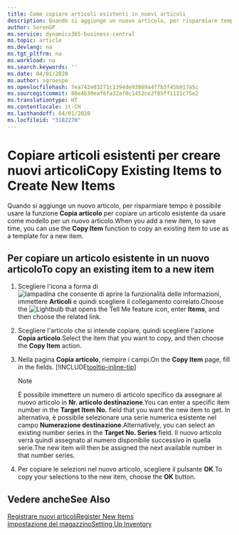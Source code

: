 ```yaml
---
title: Come copiare articoli esistenti in nuovi articoli
description: Quando si aggiunge un nuovo articolo, per risparmiare tempo è possibile usare la funzione Articolo copia per copiare un articolo esistente da usare come modello per un nuovo articolo.
author: SorenGP
ms.service: dynamics365-business-central
ms.topic: article
ms.devlang: na
ms.tgt_pltfrm: na
ms.workload: na
ms.search.keywords: ''
ms.date: 04/01/2020
ms.author: sgroespe
ms.openlocfilehash: 7ea742e03271c1394de93869a4ffb3f45b917a5c
ms.sourcegitcommit: 88e4b30eaf6fa32af0c1452ce2f85ff1111c75e2
ms.translationtype: HT
ms.contentlocale: it-CH
ms.lasthandoff: 04/01/2020
ms.locfileid: "3182270"
---
```

# <a name="copy-existing-items-to-create-new-items"></a><span data-ttu-id="d59c3-103">Copiare articoli esistenti per creare nuovi articoli</span><span class="sxs-lookup"><span data-stu-id="d59c3-103">Copy Existing Items to Create New Items</span></span>
<span data-ttu-id="d59c3-104">Quando si aggiunge un nuovo articolo, per risparmiare tempo è possibile usare la funzione **Copia articolo** per copiare un articolo esistente da usare come modello per un nuovo articolo.</span><span class="sxs-lookup"><span data-stu-id="d59c3-104">When you add a new item, to save time, you can use the **Copy Item** function to copy an existing item to use as a template for a new item.</span></span>  

## <a name="to-copy-an-existing-item-to-a-new-item"></a><span data-ttu-id="d59c3-105">Per copiare un articolo esistente in un nuovo articolo</span><span class="sxs-lookup"><span data-stu-id="d59c3-105">To copy an existing item to a new item</span></span>  
1. <span data-ttu-id="d59c3-106">Scegliere l'icona a forma di ![lampadina che consente di aprire la funzionalità delle informazioni](media/ui-search/search_small.png "Informazioni sull'operazione che si desidera eseguire"), immettere **Articoli** e quindi scegliere il collegamento correlato.</span><span class="sxs-lookup"><span data-stu-id="d59c3-106">Choose the ![Lightbulb that opens the Tell Me feature](media/ui-search/search_small.png "Tell me what you want to do") icon, enter **Items**, and then choose the related link.</span></span>  
2. <span data-ttu-id="d59c3-107">Scegliere l'articolo che si intende copiare, quindi scegliere l'azione **Copia articolo**.</span><span class="sxs-lookup"><span data-stu-id="d59c3-107">Select the item that you want to copy, and then choose the **Copy Item** action.</span></span>  
3. <span data-ttu-id="d59c3-108">Nella pagina **Copia articolo**, riempire i campi.</span><span class="sxs-lookup"><span data-stu-id="d59c3-108">On the **Copy Item** page, fill in the fields.</span></span> [!INCLUDE[tooltip-inline-tip](includes/tooltip-inline-tip_md.md)]

    > [!NOTE]  
    > <span data-ttu-id="d59c3-109">È possibile immettere un numero di articolo specifico da assegnare al nuovo articolo in **Nr. articolo destinazione**.</span><span class="sxs-lookup"><span data-stu-id="d59c3-109">You can enter a specific item number in the **Target Item No.** field that you want the new item to get.</span></span> <span data-ttu-id="d59c3-110">In alternativa, è possibile selezionare una serie numerica esistente nel campo **Numerazione destinazione**.</span><span class="sxs-lookup"><span data-stu-id="d59c3-110">Alternatively, you can select an existing number series in the **Target No. Series** field.</span></span> <span data-ttu-id="d59c3-111">Il nuovo articolo verrà quindi assegnato al numero disponibile successivo in quella serie.</span><span class="sxs-lookup"><span data-stu-id="d59c3-111">The new item will then be assigned the next available number in that number series.</span></span>  

5. <span data-ttu-id="d59c3-112">Per copiare le selezioni nel nuovo articolo, scegliere il pulsante **OK**.</span><span class="sxs-lookup"><span data-stu-id="d59c3-112">To copy your selections to the new item, choose the **OK** button.</span></span>  

## <a name="see-also"></a><span data-ttu-id="d59c3-113">Vedere anche</span><span class="sxs-lookup"><span data-stu-id="d59c3-113">See Also</span></span>  
[<span data-ttu-id="d59c3-114">Registrare nuovi articoli</span><span class="sxs-lookup"><span data-stu-id="d59c3-114">Register New Items</span></span>](inventory-how-register-new-items.md)  
[<span data-ttu-id="d59c3-115">Impostazione del magazzino</span><span class="sxs-lookup"><span data-stu-id="d59c3-115">Setting Up Inventory</span></span>](inventory-setup-inventory.md)
